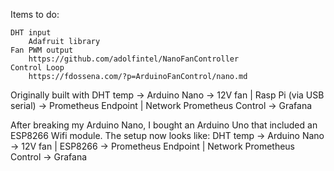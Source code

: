 Items to do:

	DHT input
		Adafruit library
	Fan PWM output
		https://github.com/adolfintel/NanoFanController
	Control Loop
		https://fdossena.com/?p=ArduinoFanControl/nano.md
	
Originally built with 
DHT temp -> Arduino Nano -> 12V fan
			   |
	  Rasp Pi (via USB serial) -> Prometheus Endpoint
										|
								Network Prometheus Control -> Grafana

After breaking my Arduino Nano, I bought an Arduino Uno that included an ESP8266 Wifi module. The setup now looks like:
DHT temp -> Arduino Nano -> 12V fan
			   |
	        ESP8266 -> Prometheus Endpoint
							|
				Network Prometheus Control -> Grafana